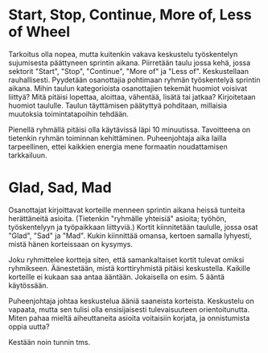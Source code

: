 # Start, Stop, Continue, More of, Less of Wheel

Tarkoitus olla nopea, mutta kuitenkin vakava keskustelu työskentelyn sujumisesta päättyneen sprintin aikana. Piirretään taulu jossa kehä, jossa sektorit "Start", "Stop", "Continue", "More of" ja "Less of". Keskustellaan rauhallisesti. Pyydetään osanottajia pohtimaan ryhmän työskentelyä sprintin aikana. Mihin taulun kategorioista osanottajien tekemät huomiot voisivat liittyä? Mitä pitäisi lopettaa, aloittaa, vähentää, lisätä tai jatkaa? Kirjoitetaan huomiot taululle. Taulun täyttämisen päätyttyä pohditaan, millaisia muutoksia toimintatapoihin tehdään. 

Pienellä ryhmällä pitäisi olla käytävissä läpi 10 minuutissa. Tavoitteena on tietenkin ryhmän toiminnan kehittäminen. Puheenjohtaja aika lailla tarpeellinen, ettei kaikkien energia mene formaatin noudattamisen tarkkailuun.

# Glad, Sad, Mad

Osanottajat kirjoittavat korteille menneen sprintin aikana heissä tunteita herättäneitä asioita. (Tietenkin "ryhmälle yhteisiä" asioita; työhön, työskentelyyn ja työpaikkaan liittyviä.) Kortit kiinnitetään taululle, jossa osat "Glad", "Sad" ja "Mad". Kukin kiinnittää omansa, kertoen samalla lyhyesti, mistä hänen korteissaan on kysymys. 

Joku ryhmittelee kortteja siten, että samankaltaiset kortit tulevat omiksi ryhmikseen. Äänestetään, mistä korttiryhmistä pitäisi keskustella. Kaikille korteille ei kukaan saa antaa ääntään. Jokaisella on esim. 5 ääntä käytössään. 

Puheenjohtaja johtaa keskustelua ääniä saaneista korteista. Keskustelu on vapaata, mutta sen tulisi olla ensisijaisesti tulevaisuuteen orientoitunutta. Miten pahaa mieltä aiheuttaneita asioita voitaisiin korjata, ja onnistumista oppia uutta?

Kestään noin tunnin tms. 
